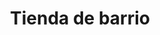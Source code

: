 ---
title: "Tienda de barrio"
url: /ciudad-satelite/tienda-de-barrio-avenida-satelite-4/
shop: Lebensmittel
---